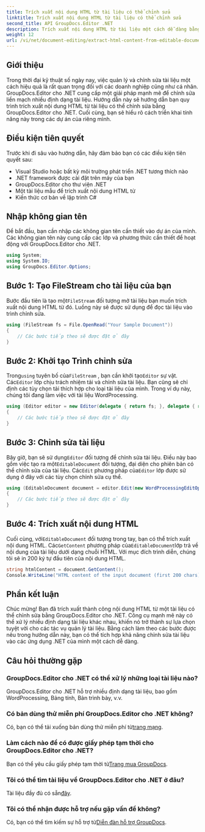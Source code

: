 ```yaml
---
title: Trích xuất nội dung HTML từ tài liệu có thể chỉnh sửa
linktitle: Trích xuất nội dung HTML từ tài liệu có thể chỉnh sửa
second_title: API GroupDocs.Editor .NET
description: Trích xuất nội dung HTML từ tài liệu một cách dễ dàng bằng GroupDocs.Editor cho .NET. Hãy làm theo hướng dẫn chi tiết của chúng tôi để tích hợp liền mạch và quản lý tài liệu.
weight: 12
url: /vi/net/document-editing/extract-html-content-from-editable-document/
---
```

## Giới thiệu
Trong thời đại kỹ thuật số ngày nay, việc quản lý và chỉnh sửa tài liệu một cách hiệu quả là rất quan trọng đối với các doanh nghiệp cũng như cá nhân. GroupDocs.Editor cho .NET cung cấp một giải pháp mạnh mẽ để chỉnh sửa liền mạch nhiều định dạng tài liệu. Hướng dẫn này sẽ hướng dẫn bạn quy trình trích xuất nội dung HTML từ tài liệu có thể chỉnh sửa bằng GroupDocs.Editor cho .NET. Cuối cùng, bạn sẽ hiểu rõ cách triển khai tính năng này trong các dự án của riêng mình.
## Điều kiện tiên quyết
Trước khi đi sâu vào hướng dẫn, hãy đảm bảo bạn có các điều kiện tiên quyết sau:
- Visual Studio hoặc bất kỳ môi trường phát triển .NET tương thích nào
- .NET framework được cài đặt trên máy của bạn
- GroupDocs.Editor cho thư viện .NET
- Một tài liệu mẫu để trích xuất nội dung HTML từ
- Kiến thức cơ bản về lập trình C#
## Nhập không gian tên
Để bắt đầu, bạn cần nhập các không gian tên cần thiết vào dự án của mình. Các không gian tên này cung cấp các lớp và phương thức cần thiết để hoạt động với GroupDocs.Editor cho .NET.
```csharp
using System;
using System.IO;
using GroupDocs.Editor.Options;
```
## Bước 1: Tạo FileStream cho tài liệu của bạn
Bước đầu tiên là tạo một`FileStream` đối tượng mở tài liệu bạn muốn trích xuất nội dung HTML từ đó. Luồng này sẽ được sử dụng để đọc tài liệu vào trình chỉnh sửa.
```csharp
using (FileStream fs = File.OpenRead("Your Sample Document"))
{
    // Các bước tiếp theo sẽ được đặt ở đây
}
```
## Bước 2: Khởi tạo Trình chỉnh sửa
 Trong`using` tuyên bố của`FileStream` , bạn cần khởi tạo`Editor` sự vật. Các`Editor` lớp chịu trách nhiệm tải và chỉnh sửa tài liệu. Bạn cũng sẽ chỉ định các tùy chọn tải thích hợp cho loại tài liệu của mình. Trong ví dụ này, chúng tôi đang làm việc với tài liệu WordProcessing.
```csharp
using (Editor editor = new Editor(delegate { return fs; }, delegate { return new WordProcessingLoadOptions(); }))
{
    // Các bước tiếp theo sẽ được đặt ở đây
}
```
## Bước 3: Chỉnh sửa tài liệu
 Bây giờ, bạn sẽ sử dụng`Editor` đối tượng để chỉnh sửa tài liệu. Điều này bao gồm việc tạo ra một`EditableDocument` đối tượng, đại diện cho phiên bản có thể chỉnh sửa của tài liệu. Các`Edit` phương pháp của`Editor` lớp được sử dụng ở đây với các tùy chọn chỉnh sửa cụ thể.
```csharp
using (EditableDocument document = editor.Edit(new WordProcessingEditOptions()))
{
    // Các bước tiếp theo sẽ được đặt ở đây
}
```
## Bước 4: Trích xuất nội dung HTML
 Cuối cùng, với`EditableDocument` đối tượng trong tay, bạn có thể trích xuất nội dung HTML. Các`GetContent` phương pháp của`EditableDocument`lớp trả về nội dung của tài liệu dưới dạng chuỗi HTML. Với mục đích trình diễn, chúng tôi sẽ in 200 ký tự đầu tiên của nội dung HTML.
```csharp
string htmlContent = document.GetContent();
Console.WriteLine("HTML content of the input document (first 200 chars): {0}", htmlContent.Substring(0, 200));
```

## Phần kết luận
Chúc mừng! Bạn đã trích xuất thành công nội dung HTML từ một tài liệu có thể chỉnh sửa bằng GroupDocs.Editor cho .NET. Công cụ mạnh mẽ này có thể xử lý nhiều định dạng tài liệu khác nhau, khiến nó trở thành sự lựa chọn tuyệt vời cho các tác vụ quản lý tài liệu. Bằng cách làm theo các bước được nêu trong hướng dẫn này, bạn có thể tích hợp khả năng chỉnh sửa tài liệu vào các ứng dụng .NET của mình một cách dễ dàng.
## Câu hỏi thường gặp
### GroupDocs.Editor cho .NET có thể xử lý những loại tài liệu nào?
GroupDocs.Editor cho .NET hỗ trợ nhiều định dạng tài liệu, bao gồm WordProcessing, Bảng tính, Bản trình bày, v.v.
### Có bản dùng thử miễn phí GroupDocs.Editor cho .NET không?
 Có, bạn có thể tải xuống bản dùng thử miễn phí từ[trang mạng](https://releases.groupdocs.com/).
### Làm cách nào để có được giấy phép tạm thời cho GroupDocs.Editor cho .NET?
 Bạn có thể yêu cầu giấy phép tạm thời từ[Trang mua GroupDocs](https://purchase.groupdocs.com/temporary-license/).
### Tôi có thể tìm tài liệu về GroupDocs.Editor cho .NET ở đâu?
 Tài liệu đầy đủ có sẵn[đây](https://tutorials.groupdocs.com/editor/net/).
### Tôi có thể nhận được hỗ trợ nếu gặp vấn đề không?
 Có, bạn có thể tìm kiếm sự hỗ trợ từ[Diễn đàn hỗ trợ GroupDocs](https://forum.groupdocs.com/c/editor/20).